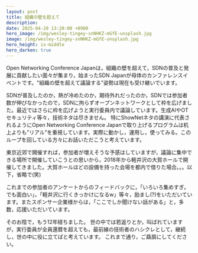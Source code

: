 ```yaml
---
layout: post
title: 組織の壁を超えて
description: 
date: 2025-04-28 13:20:00 +0900
hero_image: /img/wesley-tingey-snNHKZ-mGfE-unsplash.jpg
image: /img/wesley-tingey-snNHKZ-mGfE-unsplash.jpg
hero_height: is-middle
hero_darken: true
---
```


Open Networking Conference Japanは，組織の壁を超えて，SDNの普及と発展に貢献したい面々が集まり，始まったSDN Japanが母体のカンファレンスイベントです。"組織の壁を超えて議論する"姿勢は現在も受け継いでいます。

SDNが普及したのか，熱が冷めたのか，期待外れだったのか，SDNでは参加者数が伸びなかったので，SDNに拘らずオープンネットワークとして枠を広げました。最近ではさらに枠を広げようと実行委員内で議論しています。生成AIやOTセキュリティ等々，技術ネタは尽きません。
特にShowNetネタの講演に代表されるようにOpen Networking Conference Japanで取り上げるプログラムは机上よりも"リアル"を重視しています。実際に動かし，運用し，使ってみる。このループを回している方々にお話いただこうと考えています。

東京近郊で開催すれば，参加者が増えそうな予感はしていますが，議論に集中できる場所で開催していこうとの思いから，2018年から軽井沢の大賀ホールで開催してきました。大賀ホールほどの設備を持った会場を都内で借りた場合。。。以下，省略で(笑)

これまでの参加者のアンケートからのフィードバックに，「いろいろ集めすぎ，でも面白い」，「軽井沢に行くきっかけになるw」等々，励まし(?)をいただいています。またスポンサー企業様からは，「ここでしか聞けない話がある」と，多数，応援いただいています。

そのお陰で，もう12年経ちました。
世の中では若返りとか，叫ばれていますが，実行委員が全員還暦を超えても，最前線の技術者のハシクレとして，継続し，世の中に役に立てばと考えています。
これまで通り，ご贔屓にしてください。
